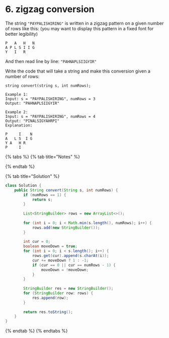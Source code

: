 # 6. zigzag conversion

The string `"PAYPALISHIRING"` is written in a zigzag pattern on a given number of rows like this: \(you may want to display this pattern in a fixed font for better legibility\)

```text
P   A   H   N
A P L S I I G
Y   I   R
```

And then read line by line: `"PAHNAPLSIIGYIR"`

Write the code that will take a string and make this conversion given a number of rows:

```text
string convert(string s, int numRows);
```

```text
Example 1:
Input: s = "PAYPALISHIRING", numRows = 3
Output: "PAHNAPLSIIGYIR"

Example 2:
Input: s = "PAYPALISHIRING", numRows = 4
Output: "PINALSIGYAHRPI"
Explanation:

P     I    N
A   L S  I G
Y A   H R
P     I
```

{% tabs %}
{% tab title="Notes" %}

{% endtab %}

{% tab title="Solution" %}
```java
class Solution {
    public String convert(String s, int numRows) {
        if (numRows == 1) {
            return s;
        }
        
        List<StringBuilder> rows = new ArrayList<>();
        
        for (int i = 0; i < Math.min(s.length(), numRows); i++) {
            rows.add(new StringBuilder());
        }
        
        int cur = 0;
        boolean moveDown = true;
        for (int i = 0; i < s.length(); i++) {
            rows.get(cur).append(s.charAt(i));
            cur += moveDown ? 1 : -1;
            if (cur == 0 || cur == numRows - 1) {
                moveDown = !moveDown;
            }
        }
        
        StringBuilder res = new StringBuilder();
        for (StringBuilder row: rows) {
            res.append(row);
        }
        
        return res.toString();
    }
}
```
{% endtab %}
{% endtabs %}

